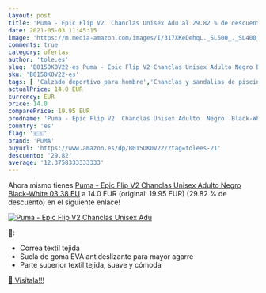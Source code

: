 ```yaml
---
layout: post
title: 'Puma - Epic Flip V2  Chanclas Unisex Adu al 29.82 % de descuento'
date: 2021-05-03 11:45:15
image: 'https://m.media-amazon.com/images/I/317XKeDehqL._SL500_._SL400_.jpg'
comments: true
category: ofertas
author: 'tole.es'
slug: 'B015OK0V22-es Puma - Epic Flip V2 Chanclas Unisex Adulto Negro Black-...'
sku: 'B015OK0V22-es'
tags: [ 'Calzado deportivo para hombre','Chanclas y sandalias de piscina para hombre','Zapatillas y calzado deportivo para hombre','Zapatos','Zapatos para hombre','Zapatos y complementos','chanclas','puma', ]
actualPrice: 14.0 EUR
currency: EUR
price: 14.0
comparePrice: 19.95 EUR
prodname: 'Puma - Epic Flip V2  Chanclas Unisex Adulto  Negro  Black-White 03   38 EU'
country: 'es'
flag: '🇪🇸'
brand: 'PUMA'
buyurl: 'https://www.amazon.es/dp/B015OK0V22/?tag=tolees-21'
descuento: '29.82'
average: '12.3758333333333'
---
```


Ahora mismo tienes [Puma - Epic Flip V2  Chanclas Unisex Adulto  Negro  Black-White 03   38 EU](https://www.amazon.es/dp/B015OK0V22/?tag=tolees-21) a 14.0 EUR (original: 19.95 EUR) (29.82 %  de descuento) en el siguiente enlace!

[![Puma - Epic Flip V2  Chanclas Unisex Adu](https://m.media-amazon.com/images/I/317XKeDehqL._SL500_._SL400_.jpg)](https://www.amazon.es/dp/B015OK0V22/?tag=tolees-21)

🔎:

- Correa textil tejida
- Suela de goma EVA antideslizante para mayor agarre
- Parte superior textil tejida, suave y cómoda

[🛒 Visítala!!!](https://www.amazon.es/dp/B015OK0V22/?tag=tolees-21)
